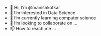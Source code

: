 - 👋 Hi, I’m @manishkotkar
- 👀 I’m interested in Data Science
- 🌱 I’m currently learning computer science
- 💞️ I’m looking to collaborate on ...
- 📫 How to reach me ...

<!---
manishkotkar/manishkotkar is a ✨ special ✨ repository because its `README.md` (this file) appears on your GitHub profile.
You can click the Preview link to take a look at your changes.
--->
